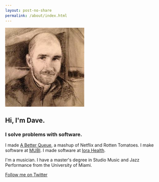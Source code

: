 ```yaml
---
layout: post-no-share
permalink: /about/index.html
---
```


<img class="dave" src="/images/dave.jpg" />

<h2 class="greeting">Hi, I'm Dave.</h2>

<h3 class="greeting">I solve problems with software.</h3>

I made [A Better Queue](http://abetterqueue.com/), a mashup of Netflix
and Rotten Tomatoes. I make software at [MUBI](https://mubi.com). I made
software at [Iora Health](http://www.iorahealth.com/).

I'm a musician. I have a master's degree in Studio Music and Jazz
Performance from the University of Miami.

<a href="https://twitter.com/davejachimiak" class="twitter-follow-button" data-show-count="false" data-size="large">Follow me on Twitter</a>
<script>!function(d,s,id){var js,fjs=d.getElementsByTagName(s)[0],p=/^http:/.test(d.location)?'http':'https';if(!d.getElementById(id)){js=d.createElement(s);js.id=id;js.src=p+'://platform.twitter.com/widgets.js';fjs.parentNode.insertBefore(js,fjs);}}(document, 'script', 'twitter-wjs');</script>
